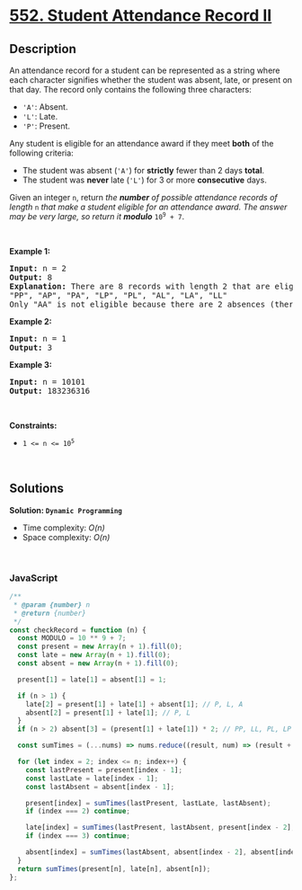 # [552. Student Attendance Record II](https://leetcode.com/problems/student-attendance-record-ii)

## Description

<div class="elfjS" data-track-load="description_content"><p>An attendance record for a student can be represented as a string where each character signifies whether the student was absent, late, or present on that day. The record only contains the following three characters:</p>

<ul>
	<li><code>'A'</code>: Absent.</li>
	<li><code>'L'</code>: Late.</li>
	<li><code>'P'</code>: Present.</li>
</ul>

<p>Any student is eligible for an attendance award if they meet <strong>both</strong> of the following criteria:</p>

<ul>
	<li>The student was absent (<code>'A'</code>) for <strong>strictly</strong> fewer than 2 days <strong>total</strong>.</li>
	<li>The student was <strong>never</strong> late (<code>'L'</code>) for 3 or more <strong>consecutive</strong> days.</li>
</ul>

<p>Given an integer <code>n</code>, return <em>the <strong>number</strong> of possible attendance records of length</em> <code>n</code><em> that make a student eligible for an attendance award. The answer may be very large, so return it <strong>modulo</strong> </em><code>10<sup>9</sup> + 7</code>.</p>

<p>&nbsp;</p>
<p><strong class="example">Example 1:</strong></p>

<pre><strong>Input:</strong> n = 2
<strong>Output:</strong> 8
<strong>Explanation:</strong> There are 8 records with length 2 that are eligible for an award:
"PP", "AP", "PA", "LP", "PL", "AL", "LA", "LL"
Only "AA" is not eligible because there are 2 absences (there need to be fewer than 2).
</pre>

<p><strong class="example">Example 2:</strong></p>

<pre><strong>Input:</strong> n = 1
<strong>Output:</strong> 3
</pre>

<p><strong class="example">Example 3:</strong></p>

<pre><strong>Input:</strong> n = 10101
<strong>Output:</strong> 183236316
</pre>

<p>&nbsp;</p>
<p><strong>Constraints:</strong></p>

<ul>
	<li><code>1 &lt;= n &lt;= 10<sup>5</sup></code></li>
</ul>
</div>

<p>&nbsp;</p>

## Solutions

**Solution: `Dynamic Programming`**

- Time complexity: <em>O(n)</em>
- Space complexity: <em>O(n)</em>

<p>&nbsp;</p>

### **JavaScript**

```js
/**
 * @param {number} n
 * @return {number}
 */
const checkRecord = function (n) {
  const MODULO = 10 ** 9 + 7;
  const present = new Array(n + 1).fill(0);
  const late = new Array(n + 1).fill(0);
  const absent = new Array(n + 1).fill(0);

  present[1] = late[1] = absent[1] = 1;

  if (n > 1) {
    late[2] = present[1] + late[1] + absent[1]; // P, L, A
    absent[2] = present[1] + late[1]; // P, L
  }
  if (n > 2) absent[3] = (present[1] + late[1]) * 2; // PP, LL, PL, LP

  const sumTimes = (...nums) => nums.reduce((result, num) => (result + num) % MODULO);

  for (let index = 2; index <= n; index++) {
    const lastPresent = present[index - 1];
    const lastLate = late[index - 1];
    const lastAbsent = absent[index - 1];

    present[index] = sumTimes(lastPresent, lastLate, lastAbsent);
    if (index === 2) continue;

    late[index] = sumTimes(lastPresent, lastAbsent, present[index - 2], absent[index - 2]);
    if (index === 3) continue;

    absent[index] = sumTimes(lastAbsent, absent[index - 2], absent[index - 3]);
  }
  return sumTimes(present[n], late[n], absent[n]);
};
```
